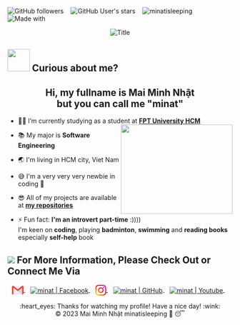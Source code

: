 <img alt="GitHub followers" src="https://img.shields.io/github/followers/minatisleeping?style=social"> &nbsp;&nbsp; <img alt="GitHub User's stars" src="https://img.shields.io/github/stars/minatisleeping?style=social"> &nbsp;&nbsp; <img src="https://komarev.com/ghpvc/?username=minatisleeping&label=Profile%20views&color=brightgreen&style=flat" alt="minatisleeping"/> &nbsp;&nbsp; <img src="https://img.shields.io/badge/Made%20with-Markdown-1f425f.svg" alt="Made with"/>


<div align="center">
  <img src="https://readme-typing-svg.herokuapp.com?font=Architects+Daughter&color=%2338C2FF&size=50&center=true&vCenter=true&height=60&width=600&lines=Hii!+I'm+minat;Minatisleeping+zzzz!!!;Welcome+to+my+profile!" alt="Title"></img>
</div>

## <img src="https://raw.githubusercontent.com/nixin72/nixin72/master/wave.gif" width="50px" height="50px"></img> Curious about me?

## <div align="center">Hi, my fullname is Mai Minh Nhật<br/>but you can call me "minat"</div>

- 👨‍💻 I’m currently studying as a student at [**FPT University HCM**](https://hcmuni.fpt.edu.vn/)<img src="https://media1.giphy.com/media/zOvBKUUEERdNm/giphy.gif?cid=ecf05e47oave78i42k7n567fhsx3hg7lrz1bp3v1sba3mg02&ep=v1_gifs_search&rid=giphy.gif&ct=g" width="250" height="200" align="right"/>
- 📚 My major is **Software Engineering**
- 🌏 I'm living in HCM city, Viet Nam
- 😅 I'm a very very very newbie in coding 🐧
- 😎 All of my projects are available at [**my repositories**](https://github.com/minatisleeping?tab=repositories)

- ⚡ Fun fact: **I'm an introvert part-time** :))))<br/>I'm keen on **coding**, playing **badminton**, **swimming** and **reading books** especially **self-help** book

## <img src='https://raw.githubusercontent.com/ShahriarShafin/ShahriarShafin/main/Assets/handshake.gif' width="5%"> For More Information, Please Check Out or Connect Me Via

<p align="center">
  <a href="mailto:minatt2002@gmail.com" >
    <img align="center" alt="minat | Gmail" width="26px" src="https://github.com/SatYu26/SatYu26/blob/master/Assets/Gmail.svg" />
  </a> &nbsp;&nbsp;
  
  <a href="https://www.facebook.com/profile.php?id=100013008076651" target="_blank">
      <img align="center" alt="minat | Facebook" width="24px" src="https://upload.wikimedia.org/wikipedia/en/thumb/0/04/Facebook_f_logo_%282021%29.svg/100px-Facebook_f_logo_%282021%29.svg.png" />
  </a> &nbsp;&nbsp;
  
  <a href="https://www.instagram.com/_hi.iminat_/" target="_blank">
    <img align="center" alt="minat | Instagram" width="24px" src="https://github.com/SatYu26/SatYu26/blob/master/Assets/Instagram.svg" />
  </a> &nbsp;&nbsp;
  
  <a href="https://profile-summary-for-github.herokuapp.com/user/minatisleeping" target="_blank">
    <img align="center" alt="minat | GitHub" width="26px" src="https://upload.wikimedia.org/wikipedia/commons/thumb/a/ae/Github-desktop-logo-symbol.svg/1024px-Github-desktop-logo-symbol.svg.png" />
  </a> &nbsp;&nbsp;
  
  <a href="https://www.youtube.com/channel/UCrmitVU9h4Qyg7SlEiyElyQ" target="_blank">
    <img align="center" alt="minat | Youtube" width="32px" src="https://icon-library.com/images/youtube-video-icon-png/youtube-video-icon-png-29.jpg" />
  </a> &nbsp;&nbsp;
<p> 

<div align="center">
  :heart_eyes: Thanks for watching my profile! Have a nice day! :wink: <br/>
  &copy; 2023 Mai Minh Nhật minatisleeping 🛌 😴 